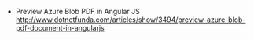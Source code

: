 * Preview Azure Blob PDF in Angular JS <http://www.dotnetfunda.com/articles/show/3494/preview-azure-blob-pdf-document-in-angularjs>